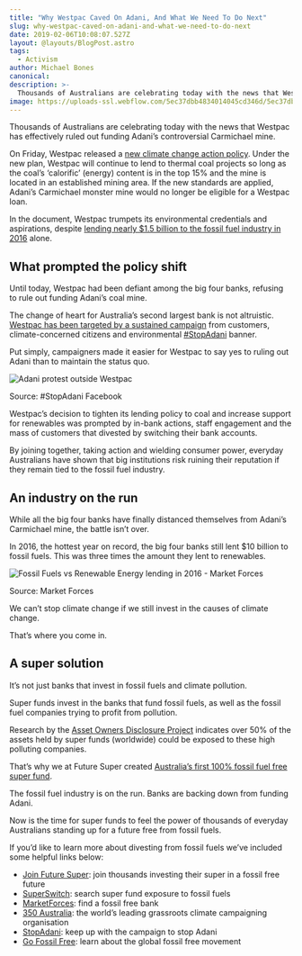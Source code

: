 ```yaml
---
title: "Why Westpac Caved On Adani, And What We Need To Do Next"
slug: why-westpac-caved-on-adani-and-what-we-need-to-do-next
date: 2019-02-06T10:08:07.527Z
layout: @layouts/BlogPost.astro
tags:
  - Activism
author: Michael Bones
canonical:
description: >-
  Thousands of Australians are celebrating today with the news that Westpac has all but ruled out funding Adani’s controversial Carmichael mine. On Friday, Westpac released a new climate change action policy which effectively rules them out from funding Adani’s monster mine.
image: https://uploads-ssl.webflow.com/5ec37dbb4834014045cd346d/5ec37dbc4834017b5ccd3ba6_Dirty-hands-compressor.jpeg
---
```


Thousands of Australians are celebrating today with the news that Westpac has effectively ruled out funding Adani’s controversial Carmichael mine.

On Friday, Westpac released a [new climate change action policy](https://www.westpac.com.au/content/dam/public/wbc/documents/pdf/aw/sustainability/WestpacCCEActionPlan.pdf). Under the new plan, Westpac will continue to lend to thermal coal projects so long as the coal’s ‘calorific’ (energy) content is in the top 15% and the mine is located in an established mining area. If the new standards are applied, Adani’s Carmichael monster mine would no longer be eligible for a Westpac loan.

In the document, Westpac trumpets its environmental credentials and aspirations, despite [lending nearly $1.5 billion to the fossil fuel industry in 2016](https://www.marketforces.org.au/2016lending/) alone.

## What prompted the policy shift

Until today, Westpac had been defiant among the big four banks, refusing to rule out funding Adani’s coal mine.

The change of heart for Australia’s second largest bank is not altruistic. [Westpac has been targeted by a sustained campaign](https://www.myfuturesuper.com.au/blog/stop-adani-follow-the-money-to-super-funds-and-banks) from customers, climate-concerned citizens and environmental [#StopAdani](http://www.stopadani.com/) banner.

Put simply, campaigners made it easier for Westpac to say yes to ruling out Adani than to maintain the status quo.

![Adani protest outside Westpac](https://uploads-ssl.webflow.com/5ec37dbb4834014045cd346d/5ec37dbc4834015467cd3d26_stopadaniwestpac.jpg)

Source: #StopAdani Facebook

Westpac’s decision to tighten its lending policy to coal and increase support for renewables was prompted by in-bank actions, staff engagement and the mass of customers that divested by switching their bank accounts.

By joining together, taking action and wielding consumer power, everyday Australians have shown that big institutions risk ruining their reputation if they remain tied to the fossil fuel industry.

## An industry on the run

While all the big four banks have finally distanced themselves from Adani’s Carmichael mine, the battle isn’t over.

In 2016, the hottest year on record, the big four banks still lent $10 billion to fossil fuels. This was three times the amount they lent to renewables.

![Fossil Fuels vs Renewable Energy lending in 2016 - Market Forces](https://uploads-ssl.webflow.com/5ec37dbb4834014045cd346d/5ec37dbc483401f9d7cd3d16_marketforces-graph.png)

Source: Market Forces

We can’t stop climate change if we still invest in the causes of climate change.

That’s where you come in.

## A super solution

It’s not just banks that invest in fossil fuels and climate pollution.

Super funds invest in the banks that fund fossil fuels, as well as the fossil fuel companies trying to profit from pollution.

Research by the [Asset Owners Disclosure Project](http://aodproject.net/) indicates over 50% of the assets held by super funds (worldwide) could be exposed to these high polluting companies.

That’s why we at Future Super created [Australia’s first 100% fossil fuel free super fund](https://www.myfuturesuper.com.au/switch/join-future-super?utm_campaign=BlogWestpacAdani&utm_medium=Blog&utm_source=Website&utm_content=Text&utm_safe=).

The fossil fuel industry is on the run. Banks are backing down from funding Adani.

Now is the time for super funds to feel the power of thousands of everyday Australians standing up for a future free from fossil fuels.

If you’d like to learn more about divesting from fossil fuels we’ve included some helpful links below:

- [Join Future Super](https://www.myfuturesuper.com.au/switch/join-future-super?utm_campaign=BlogWestpacAdani&utm_medium=Blog&utm_source=Website&utm_content=Text&utm_safe=): join thousands investing their super in a fossil free future
- [SuperSwitch](http://www.superswitch.org.au): search super fund exposure to fossil fuels
- [MarketForces](http://www.marketforces.org.au): find a fossil free bank
- [350 Australia](https://350.org.au/): the world’s leading grassroots climate campaigning organisation
- [StopAdani](http://www.stopadani.com): keep up with the campaign to stop Adani
- [Go Fossil Free](https://gofossilfree.org/): learn about the global fossil free movement
